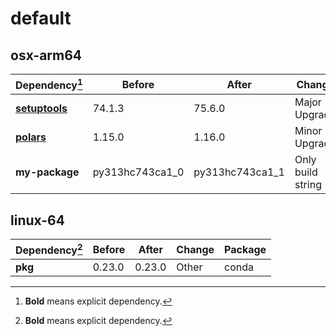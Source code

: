 # default

## osx-arm64

|Dependency[^1]|Before|After|Change|Package|
|-|-|-|-|-|
|[**setuptools**](https://pypi.org/project/setuptools)|74.1.3|75.6.0|Major Upgrade|pypi|
|[**polars**](https://prefix.dev/channels/conda-forge/packages/polars)|1.15.0|1.16.0|Minor Upgrade|conda|
|**my-package**|py313hc743ca1_0|py313hc743ca1_1|Only build string|conda|

## linux-64

|Dependency[^1]|Before|After|Change|Package|
|-|-|-|-|-|
|**pkg**|0.23.0|0.23.0|Other|conda|

[^1]: **Bold** means explicit dependency.
[^2]: Dependency got downgraded.
